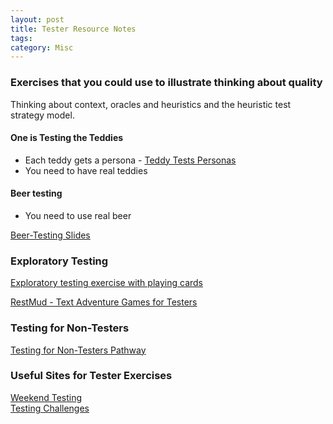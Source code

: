 ```yaml
---
layout: post
title: Tester Resource Notes
tags: 
category: Misc
---
```


### Exercises that you could use to illustrate thinking about quality

Thinking about context, oracles and heuristics and the heuristic test strategy model. 

#### One is Testing the Teddies 

- Each teddy gets a persona - <a href="{{ site.url }}/assets/documents/Teddy-Tests.zip">Teddy Tests Personas</a>  
- You need to have real teddies 

#### Beer testing  

- You need to use real beer  

<a href="{{ site.url }}/assets/documents/Beer-Testing.pptx">Beer-Testing Slides</a>  

### Exploratory Testing  

<a href="{{ site.url }}/assets/documents/exploratory-testing-with-playing-cards.pdf">Exploratory testing exercise with playing cards</a>  

[RestMud - Text Adventure Games for Testers](http://compendiumdev.co.uk/)  

### Testing for Non-Testers   

[Testing for Non-Testers Pathway](http://katrinatester.blogspot.co.nz/2015/11/testing-for-non-testers-pathway.html)  


### Useful Sites for Tester Exercises

[Weekend Testing](http://weekendtesting.com/)  
[Testing Challenges](http://testing-challenges.org/)  
